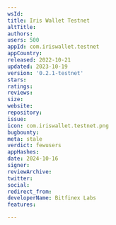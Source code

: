 ```yaml
---
wsId: 
title: Iris Wallet Testnet
altTitle: 
authors: 
users: 500
appId: com.iriswallet.testnet
appCountry: 
released: 2022-10-21
updated: 2023-10-19
version: '0.2.1-testnet'
stars: 
ratings: 
reviews: 
size: 
website: 
repository: 
issue: 
icon: com.iriswallet.testnet.png
bugbounty: 
meta: stale
verdict: fewusers
appHashes: 
date: 2024-10-16
signer: 
reviewArchive: 
twitter: 
social: 
redirect_from: 
developerName: Bitfinex Labs
features: 

---
```


